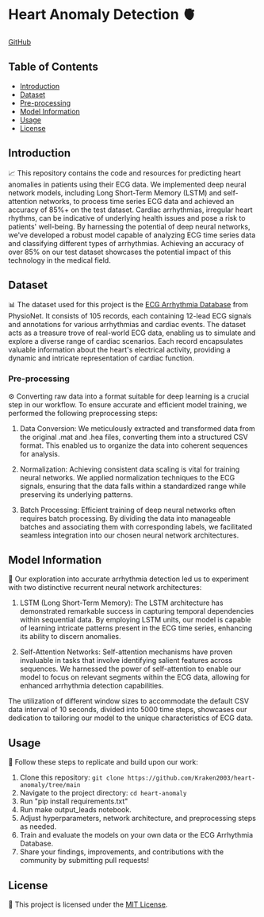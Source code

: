 # Heart Anomaly Detection 🫀

[GitHub]([https://github.com/Kraken2003/heart-anomaly/tree/main])

## Table of Contents

- [Introduction](#introduction)
- [Dataset](#dataset)
- [Pre-processing](#pre-processing)
- [Model Information](#model-information)
- [Usage](#usage)
- [License](#license)

## Introduction

📈 This repository contains the code and resources for predicting heart anomalies in patients using their ECG data. We implemented deep neural network models, including Long Short-Term Memory (LSTM) and self-attention networks, to process time series ECG data and achieved an accuracy of 85%+ on the test dataset.
Cardiac arrhythmias, irregular heart rhythms, can be indicative of underlying health issues and pose a risk to patients' well-being. By harnessing the potential of deep neural networks, we've developed a robust model capable of analyzing ECG time series data and classifying different types of arrhythmias. Achieving an accuracy of over 85% on our test dataset showcases the potential impact of this technology in the medical field.

## Dataset

📊 The dataset used for this project is the [ECG Arrhythmia Database](https://physionet.org/content/ecg-arrhythmia/1.0.0/) from PhysioNet. It consists of 105 records, each containing 12-lead ECG signals and annotations for various arrhythmias and cardiac events.
The dataset acts as a treasure trove of real-world ECG data, enabling us to simulate and explore a diverse range of cardiac scenarios. Each record encapsulates valuable information about the heart's electrical activity, providing a dynamic and intricate representation of cardiac function.

### Pre-processing

⚙️ Converting raw data into a format suitable for deep learning is a crucial step in our workflow. To ensure accurate and efficient model training, we performed the following preprocessing steps:

1. Data Conversion: We meticulously extracted and transformed data from the original .mat and .hea files, converting them into a structured CSV format. This enabled us to organize the data into coherent sequences for analysis.

2. Normalization: Achieving consistent data scaling is vital for training neural networks. We applied normalization techniques to the ECG signals, ensuring that the data falls within a standardized range while preserving its underlying patterns.

3. Batch Processing: Efficient training of deep neural networks often requires batch processing. By dividing the data into manageable batches and associating them with corresponding labels, we facilitated seamless integration into our chosen neural network architectures.

## Model Information

🧠 Our exploration into accurate arrhythmia detection led us to experiment with two distinctive recurrent neural network architectures:

1. LSTM (Long Short-Term Memory): The LSTM architecture has demonstrated remarkable success in capturing temporal dependencies within sequential data. By employing LSTM units, our model is capable of learning intricate patterns present in the ECG time series, enhancing its ability to discern anomalies.

2. Self-Attention Networks: Self-attention mechanisms have proven invaluable in tasks that involve identifying salient features across sequences. We harnessed the power of self-attention to enable our model to focus on relevant segments within the ECG data, allowing for enhanced arrhythmia detection capabilities.

The utilization of different window sizes to accommodate the default CSV data interval of 10 seconds, divided into 5000 time steps, showcases our dedication to tailoring our model to the unique characteristics of ECG data.

## Usage

🚀 Follow these steps to replicate and build upon our work:

1. Clone this repository: `git clone https://github.com/Kraken2003/heart-anomaly/tree/main`
2. Navigate to the project directory: `cd heart-anomaly`
3. Run "pip install requirements.txt"
4. Run make output_leads notebook.
5. Adjust hyperparameters, network architecture, and preprocessing steps as needed.
6. Train and evaluate the models on your own data or the ECG Arrhythmia Database.
7. Share your findings, improvements, and contributions with the community by submitting pull requests!

## License

📜 This project is licensed under the [MIT License](LICENSE).
